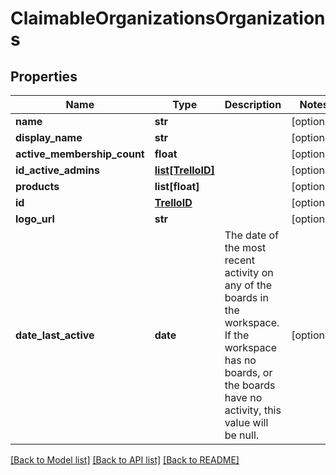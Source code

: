 # ClaimableOrganizationsOrganizations

## Properties
Name | Type | Description | Notes
------------ | ------------- | ------------- | -------------
**name** | **str** |  | [optional] 
**display_name** | **str** |  | [optional] 
**active_membership_count** | **float** |  | [optional] 
**id_active_admins** | [**list[TrelloID]**](TrelloID.md) |  | [optional] 
**products** | **list[float]** |  | [optional] 
**id** | [**TrelloID**](TrelloID.md) |  | [optional] 
**logo_url** | **str** |  | [optional] 
**date_last_active** | **date** | The date of the most recent activity on any of the boards in the workspace. If the workspace has no boards, or the boards have no activity, this value will be null. | [optional] 

[[Back to Model list]](../README.md#documentation-for-models) [[Back to API list]](../README.md#documentation-for-api-endpoints) [[Back to README]](../README.md)

